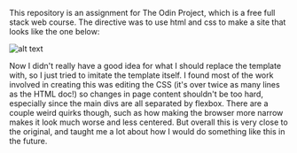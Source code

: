 This repository is an assignment for The Odin Project, which is a free 
full stack web course. The directive was to use html and css to make a site that looks like the one 
below:

![alt text](https://cdn.statically.io/gh/TheOdinProject/curriculum/81a5d553f4073e593d23a6ab00d50eef8620796d/foundations/html_css/project/imgs/01.png)

Now I didn't really have a good idea for what I should replace the template with, so I just tried to imitate the template itself. I found most of the work involved in creating this was editing the CSS (it's over twice as many lines as the HTML doc!) so changes in page content shouldn't be too hard, especially since the main divs are all separated by flexbox. There are a couple weird quirks though, such as how making the browser more narrow makes it look much worse and less centered. But overall this is very close to the original, and taught me a lot about how I would do something like this in the future.
